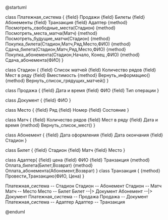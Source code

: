 
@startuml

class Платежная_система {
  {field} Продажи
  {field} Билеты
  {field} Абонементы
  {field} Транзакция
  {field} Адаптер
  {method} Посмотреть_свободные_места(Стадион)
  {method} Посмотреть_места_матча(Матч)
  {method} Посмотреть_будущие_матчи(Стадион)
  {method} Покупка_билета(Стадион,Матч,Ряд,Место,ФИО)
  {method} Cдача_билета(Стадион,Матч,Ряд,Место,ФИО)
  {method} Покупка_абонемента(Стадион,Начало, Конец ,ФИО)
  {method} Cдача_абонемента(ФИО) 
}

class Стадион {
 {field} Список матчей
 {field} Количество рядов
 {field} Мест в ряду
 {field} Вместимость
 {method} Вернуть_информацию()
 {method} Вернуть_список_грядущих_матчей()
}

class Продажа {
  {field} Дата и время
  {field} ФИО
  {field} Тип операции
}

class Документ {
  {field} ФИО
}

class Место {
  {field} Ряд
  {field} Номер
  {field} Состояние
}

class Матч {
  {field} Количество рядов
  {field} Мест в ряду
  {field} Дата и время
  {method} Вернуть_список_мест()
}

class Абонемент {
  {field} Дата оформления
  {field} Дата окончания
  {field} Стадион
}

class Билет {
  {field} Стадион
  {field} Матч
  {field} Место
}

class Адаптер{
  {field} цена
  {field} ФИО
  {field} Транзакция
  {method} Оплата_билета(Билет,Возврат)
  {method} Оплата_абонемента(Абонемент,Возврат)
}
class Транзакция {
  {method} Провести_Транзакцию(ФИО, Цена)
}

Платежная_система -- Стадион
Стадион -- Абонемент
Стадион -- Матч
Матч --  Место
Место -- Билет
Билет --|> Документ
Абонемент --|> Документ
Платежная_система  --  Продажа
Продажа -- Документ
Платежная_система -- Адаптер
Адаптер -- Транзакция

@enduml
